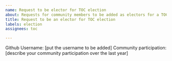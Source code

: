 ```yaml
---
name: Request to be elector for TOC election
about: Requests for community members to be added as electors for a TOC election cycle.
title: Request to be an elector for TOC election
labels: election
assignees: toc

---
```


Github Username: [put the username to be added]
Community participation: [describe your community participation over the last year]

